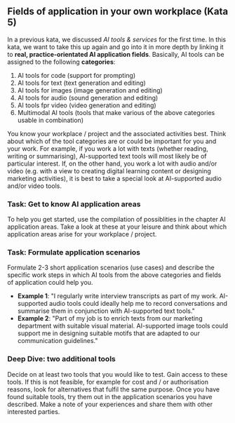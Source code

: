 ## Fields of application in your own workplace (Kata 5)

In a previous kata, we discussed *AI tools & services* for the first time. In this kata, we want to take this up again and go into it in more depth by linking it to **real, practice-orientated AI application fields**. Basically, AI tools can be assigned to the following **categories**:

1. AI tools for code (support for prompting)
2. AI tools for text (text generation and editing)
3. AI tools for images (image generation and editing)
4. AI tools for audio (sound generation and editing)
5. AI tools fpr video (video generation and editing)
6. Multimodal AI tools (tools that make various of the above categories usable in combination)

You know your workplace / project and the associated activities best. Think about which of the tool categories are or could be important for you and your work. For example, if you work a lot with texts (whether reading, writing or summarising), AI-supported text tools will most likely be of particular interest. If, on the other hand, you work a lot with audio and/or video (e.g. with a view to creating digital learning content or designing marketing activities), it is best to take a special look at AI-supported audio and/or video tools.

### Task: Get to know AI application areas

To help you get started, use the compilation of possiblities in the chapter AI application areas. Take a look at these at your leisure and think about which application areas arise for your workplace / project.

### Task: Formulate application scenarios

Formulate 2-3 short application scenarios (use cases) and describe the specific work steps in which AI tools from the above categories and fields of application could help you.

- **Example 1**: "I regularly write interview transcripts as part of my work. AI-supported audio tools could ideally help me to record conversations and summarise them in conjunction with AI-supported text tools."
- **Example 2**: "Part of my job is to enrich texts from our marketing department with suitable visual material. AI-supported image tools could support me in designing suitable motifs that are adapted to our communication guidelines."

### Deep Dive: two additional tools
Decide on at least two tools that you would like to test. Gain access to these tools. If this is not feasible, for example for cost and / or authorisation reasons, look for alternatives that fulfil the same purpose. Once you have found suitable tools, try them out in the application scenarios you have described. Make a note of your experiences and share them with other interested parties.
